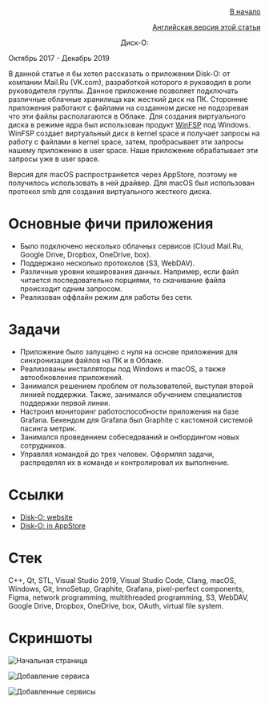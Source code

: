 <p align="right" width="100%"><a href="https://sploid.github.io/">В начало</a></p>
<p align="right" width="100%"><a href="https://sploid.github.io/projects/disko/">Английская версия этой статьи</a></p>

<p align="center" width="100%">Диск-О:</p>

Октябрь 2017 - Декабрь 2019

В данной статье я бы хотел рассказать о приложении Disk-O: от компании Mail.Ru (VK.com), разработкой которого я руководил в роли руководителя группы. Данное приложение позволяет подключать различные облачные хранилища как жесткий диск на ПК. Сторонние приложения работают с файлами на созданном диске не подозревая что эти файлы располагаются в Облаке. Для создания виртуального диска в режиме ядра был использован продукт [WinFSP](https://winfsp.dev/) под Windows. WinFSP создает виртуальный диск в kernel space и получает запросы на работу с файлами в kernel space, затем, пробрасывает эти запросы нашему приложению в user space. Наше приложение обрабатывает эти запросы уже в user space.

Версия для macOS распространяется через AppStore, поэтому не получилось использовать в ней драйвер. Для macOS был использован протокол smb для создания виртуального жесткого диска.

# Основные фичи приложения

- Было подключено несколько облачных сервисов (Cloud Mail.Ru, Google Drive, Dropbox, OneDrive, box).
- Поддержано несколько протоколов (S3, WebDAV).
- Различные уровни кеширования данных. Например, если файл читается последовательно порциями, то скачивание файла происходит одним запросом.
- Реализован оффлайн режим для работы без сети.

# Задачи

- Приложение было запущено с нуля на основе приложения для синхронизации файлов на ПК и в Облаке.
- Реализованы инсталляторы под Windows и macOS, а также автообновление приложений.
- Занимался решением проблем от пользователей, выступая второй линией поддержки. Также, занимался обучением специалистов поддержки первой линии.
- Настроил мониторинг работоспособности приложения на базе Grafana. Бекендом для Grafana был Graphite с кастомной системой пасинга метрик.
- Занимался проведением собеседований и онбордингом новых сотрудников.
- Управлял командой до трех человек. Оформлял задачи, распределял их в команде и контролировал их выполнение.

# Ссылки

- [Disk-O: website](https://disk-o.cloud/en/)
- [Disk-O: in AppStore](https://apps.apple.com/us/app/disk-o-your-cloud-manager/id1322465647?mt=12&mt_click_id=mt-my8yb6-1727799832-3903452022)

# Стек

С++, Qt, STL, Visual Studio 2019, Visual Studio Code, Clang, macOS, Windows, Git, InnoSetup, Graphite, Grafana, pixel-perfect components, Figma, network programming, multithreaded programming, S3, WebDAV, Google Drive, Dropbox, OneDrive, box, OAuth, virtual file system.

# Скриншоты

![Начальная страница](https://sploid.github.io/imgs/projects/disko_1.png)

![Добавление сервиса](https://sploid.github.io/imgs/projects/disko_2.png)

![Добавленные сервисы](https://sploid.github.io/imgs/projects/disko_3.png)

